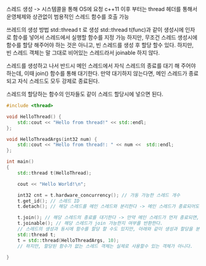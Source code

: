 스레드 생성 -> 시스템콜을 통해 OS에 요청
c++11 이후 부터는 thread 헤더를 통해서 운영체제와 상관없이 범용적인 스레드 함수를 호출 가능

쓰레드의 생성 방법
std::thread t 로 생성
std::thread t(func)과 같이 생성시에 인자로 함수를 넣어서 스레드에서 실행할 함수를 지정 가능
하지만, 무조건 스레드 생성시에 함수를 할당 해주어야 하는 것은 아니고, 빈 스레드를 생성 후 할당 할수 있다. 하지만, 빈 스레드 객체는 말 그대로 비어있는 스레드라서  joinable 하지 않다.

스레드를 생성하고 나서 반드시 메인 스레드에서 자식 스레드의 종료를 대기 해 주어야하는데, 이때 join() 함수를 통해 대기한다. 만약 대기하지 않는다면, 메인 스레드가 종료되고 자식 스레드도 모두 강제로 종료된다.

스레드의 할당하는 함수의 인자들도 같이 스레드 할당시에 넣으면 된다.
```cpp
#include <thread>

void HelloThread() {
	std::cout << "Hello from thread!" << std::endl;
};

void HelloThreadArgs(int32 num) {
	std::cout << "Hello from thread!: " << num <<  std::endl;
};

int main()
{
	std::thread t(HelloThread);

	cout << "Hello World!\n";

	int32 cnt = t.hardware_concurrency(); // 가동 가능한 스레드 개수
	t.get_id(); // 스레드 ID
	t.detach(); // 해당 스레드를 메인 스레드와 분리한다 -> 메인 스레드가 종료되어도 자식 스레드는 계속 실행된다. 

	t.join(); // 해당 스레드의 종료를 대기한다 -> 만약 메인 스레드가 먼저 종료되면, 자식 스레드가 강제로 종료된다.
	t.joinable(); // 해당 스레드가 join 가능한지 여부를 반환한다.
	// 스레드의 생성과 동시에 함수를 할당 할 수도 있지만, 아래와 같이 생성과 할당을 분리 할 수 있다.
	std::thread t;
	t = std::thread(HelloThreadArgs, 10);
	// 하지만, 할당된 함수가 없는 스레드 객체는 실제로 사용할수 있는 객체가 아니다.

}
```